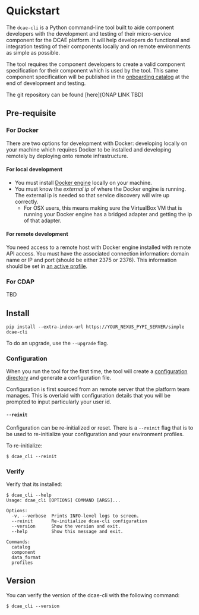 # Quickstart

The `dcae-cli` is a Python command-line tool built to aide component developers with the development and testing of their micro-service component for the DCAE platform.  It will help developers do functional and integration testing of their components locally and on remote environments as simple as possible.

The tool requires the component developers to create a valid component specification for their component which is used by the tool.  This same component specification will be published in the [onboarding catalog](../../glossary#onboarding-catalog) at the end of development and testing.

The git repository can be found [here](ONAP LINK TBD)

## Pre-requisite

### For Docker

There are two options for development with Docker: developing locally on your machine which requires Docker to be installed and developing remotely by deploying onto remote infrastructure.

#### For local development

* You must install [Docker engine](https://docs.docker.com/engine/installation/) locally on your machine.
* You must know the *external ip* of where the Docker engine is running.  The external ip is needed so that service discovery will wire up correctly.
    - For OSX users, this means making sure the VirtualBox VM that is running your Docker engine has a bridged adapter and getting the ip of that adapter.

#### For remote development

You need access to a remote host with Docker engine installed with remote API access.  You must have the associated connection information: domain name or IP and port (should be either 2375 or 2376).  This information should be set in [an active profile](walkthrough.md#setting-profile).

### For CDAP

TBD

## Install

```
pip install --extra-index-url https://YOUR_NEXUS_PYPI_SERVER/simple dcae-cli
```

To do an upgrade, use the `--upgrade` flag.

### Configuration

When you run the tool for the first time, the tool will create a [configuration directory](http://click.pocoo.org/5/api/#click.get_app_dir) and generate a configuration file.

Configuration is first sourced from an remote server that the platform team manages.  This is overlaid with configuration details that you will be prompted to input particularly your user id.

#### `--reinit`

Configuration can be re-initialized or reset.  There is a `--reinit` flag that is to be used to re-initialize your configuration and your environment profiles.

To re-initialize:

```
$ dcae_cli --reinit
```

### Verify

Verify that its installed:

```
$ dcae_cli --help
Usage: dcae_cli [OPTIONS] COMMAND [ARGS]...

Options:
  -v, --verbose  Prints INFO-level logs to screen.
  --reinit       Re-initialize dcae-cli configuration
  --version      Show the version and exit.
  --help         Show this message and exit.

Commands:
  catalog
  component
  data_format
  profiles
```
## Version

You can verify the version of the dcae-cli with the following command:

```
$ dcae_cli --version
```
